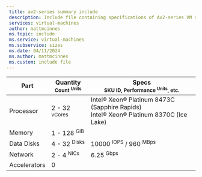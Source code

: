 ```yaml
---
 title: av2-series summary include
 description: Include file containing specifications of Av2-series VM sizes
 services: virtual-machines
 author: mattmcinnes
 ms.topic: include
 ms.service: virtual-machines
 ms.subservice: sizes
 ms.date: 04/11/2024
 ms.author: mattmcinnes
 ms.custom: include file
---
```



| Part | Quantity <br><sup>Count <sup>Units | Specs <br><sup>SKU ID, Performance <sup>Units</sup>, etc.  |
|---|---|---|
| Processor        | 2 - 32 <sup> vCores    | Intel® Xeon® Platinum 8473C (Sapphire Rapids) <br> Intel® Xeon® Platinum 8370C (Ice Lake) |
| Memory           | 1 - 128 <sup> GiB      |                                          |
| Data Disks       | 4 - 32 <sup>Disks      | 10000 <sup>IOPS</sup> / 960 <sup>MBps    |
| Network          | 2 - 4 <sup> NICs       | 6.25 <sup> Gbps                          |
| Accelerators     | 0                   |                                          |